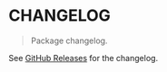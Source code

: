 # CHANGELOG

> Package changelog.

See [GitHub Releases](https://github.com/stdlib-js/stats-base-dists-lognormal-pdf/releases) for the changelog.
